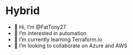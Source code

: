 # Hybrid

- 👋 Hi, I’m @FatTony27
- 👀 I’m interested in automation
- 🌱 I’m currently learning Terraform.io
- 💞️ I’m looking to collaborate on Azure and AWS
